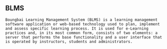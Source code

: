 ## BLMS

`Boungbai Learning Management System (BLMS) is a learning management software application or web-based technology used to plan, implement and assess specific learning process. It is used for e-Learning practices and, in its most common form, consists of two elements: a server that performs the base functionality and a user interface that is operated by instructors, students and administrators.`
